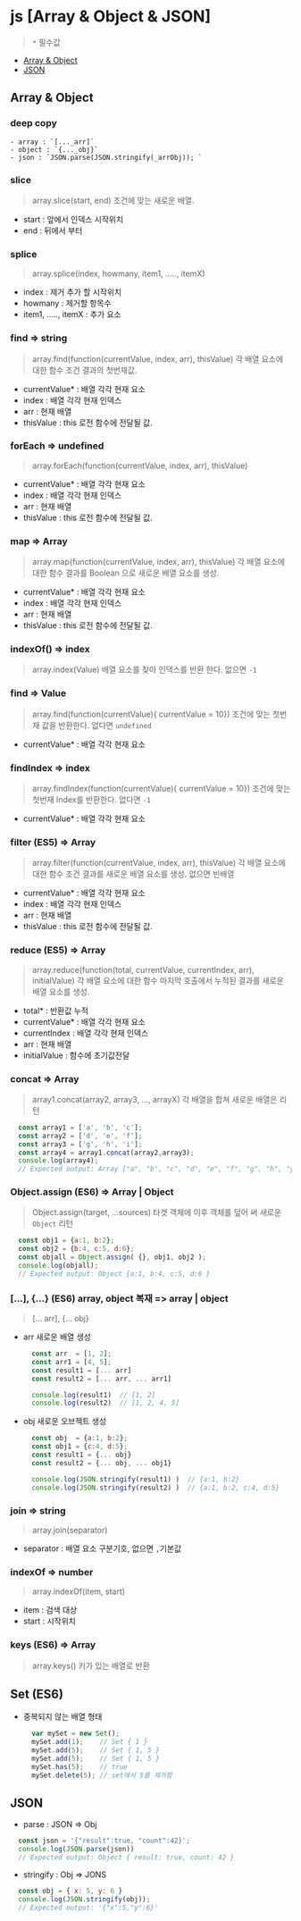# js [Array & Object & JSON]
  > `*` 필수값 

  - [Array & Object](#Array_&_Object)
  - [JSON](#JSON)

  ## Array & Object

  ### deep copy 
    - array : `[..._arr]`
    - object : `{..._obj}`
    - json : `JSON.parse(JSON.stringify(_arrObj)); `

  ### slice
  > array.slice(start, end)
    조건에 맞는 새로운 배열.
  - start : 앞에서 인덱스 시작위치
  - end   : 뒤에서 부터

  ### splice  
  > array.splice(index, howmany, item1, ....., itemX)
  - index               : 제거 추가 할 시작위치 
  - howmany             : 제거할 항목수
  - item1, ....., itemX : 추가 요소

  ### find => string
  > array.find(function(currentValue, index, arr), thisValue)
  각 배열 요소에 대한 함수 조건 결과의 첫번재값.
  - currentValue* : 배열 각각 현재 요소
  - index         : 배열 각각 현재 인덱스
  - arr           : 현재 배열
  - thisValue     : this 로전 함수에 전달될 값.

  ### forEach => undefined
  > array.forEach(function(currentValue, index, arr), thisValue)
  - currentValue* : 배열 각각 현재 요소
  - index         : 배열 각각 현재 인덱스
  - arr           : 현재 배열
  - thisValue     : this 로전 함수에 전달될 값. 

  ### map => Array
  > array.map(function(currentValue, index, arr), thisValue)
  각 배열 요소에 대한 함수 결과를 Boolean 으로 새로운 배열 요소를 생성.
  - currentValue* : 배열 각각 현재 요소
  - index         : 배열 각각 현재 인덱스
  - arr           : 현재 배열
  - thisValue     : this 로전 함수에 전달될 값.

  ### indexOf() => index
  > array.index(Value)
  배열 요소를 찾아 인댁스를 반환 한다. 없으면 `-1`

  ### find => Value
  > array.find(function(currentValue){ currentValue = 10})
  조건에 맞는 첫번재 값을 반환한다. 없다면 `undefined`
  - currentValue* : 배열 각각 현재 요소

  ### findIndex => index
  > array.findIndex(function(currentValue){ currentValue = 10})
  조건에 맞는 첫번재 Index를 반환한다. 없다면 `-1`
  - currentValue* : 배열 각각 현재 요소

  ### filter (ES5) => Array
  > array.filter(function(currentValue, index, arr), thisValue)
  각 배열 요소에 대한 함수 조건 결과를 새로운 배열 요소를 생성. 없으면 빈배열
  - currentValue* : 배열 각각 현재 요소
  - index         : 배열 각각 현재 인덱스
  - arr           : 현재 배열
  - thisValue     : this 로전 함수에 전달될 값.

  ### reduce (ES5) => Array
  > array.reduce(function(total, currentValue, currentIndex, arr), initialValue) 
  각 배열 요소에 대한 함수 마지막 호출에서 누적된 결과를 새로운 배열 요소를 생성.
  - total*        : 반환값 누적
  - currentValue* : 배열 각각 현재 요소
  - currentIndex  : 배열 각각 현재 인덱스
  - arr           : 현재 배열
  - initialValue  : 함수에 초기값전달

  ### concat => Array
  > array1.concat(array2, array3, ..., arrayX)
  각 배열을 합쳐 새로운 배열은 리턴
  ``` js
    const array1 = ['a', 'b', 'c'];
    const array2 = ['d', 'e', 'f'];
    const array3 = ['g', 'h', 'i'];
    const array4 = array1.concat(array2,array3);
    console.log(array4);
    // Expected output: Array ["a", "b", "c", "d", "e", "f", "g", "h", "y"]
  ```
  
  ### Object.assign (ES6) => Array | Object 
  > Object.assign(target, ...sources)
  타겟 객체에 이후 객체를 덮어 써 새로운 `Object` 리턴
  ``` js
    const obj1 = {a:1, b:2};
    const obj2 = {b:4, c:5, d:6};
    const objall = Object.assign( {}, obj1, obj2 );
    console.log(objall);
    // Expected output: Object {a:1, b:4, c:5, d:6 }
  ```

  ### [...], {...} (ES6) array, object 복재 => array | object
  > [... arr], {... obj}
  - arr 새로운 배열 생성
    ``` js
      const arr  = [1, 2];
      const arr1 = [4, 5];
      const result1 = [... arr]
      const result2 = [... arr, ... arr1]

      console.log(result1)  // [1, 2]
      console.log(result2)  // [1, 2, 4, 5]
    ```
  - obj 새로운 오브젝트 생성
    ``` js
      const obj  = {a:1, b:2};
      const obj1 = {c:4, d:5};
      const result1 = {... obj}
      const result2 = {... obj, ... obj1}

      console.log(JSON.stringify(result1) )  // {a:1, b:2}
      console.log(JSON.stringify(result2) )  // {a:1, b:2, c:4, d:5}
    ```


  ### join  => string
  > array.join(separator)
  - separator   : 배열 요소 구분기호, 없으면 `,`기본값
  
  ### indexOf => number
  > array.indexOf(item, start)
  - item  : 검색 대상
  - start : 시작위치 


  ### keys (ES6) => Array
  > array.keys()
  키가 있는 배열로 반환


  
  ## Set (ES6)
  - 중복되지 않는 배열 형태
    ``` js
      var mySet = new Set();
      mySet.add(1);    // Set { 1 }
      mySet.add(5);    // Set { 1, 5 }
      mySet.add(5);    // Set { 1, 5 }
      mySet.has(5);    // true
      mySet.delete(5); // set에서 5를 제거함
    ```

  ## JSON
  - parse : JSON => Obj
  ``` js
    const json = '{"result":true, "count":42}';
    console.log(JSON.parse(json))
    // Expected output: Object { result: true, count: 42 }
  ```

  - stringify : Obj => JONS
  ``` js
    const obj = { x: 5, y: 6 }
    console.log(JSON.stringify(obj));
    // Expected output: '{"x":5,"y":6}'
  ```
